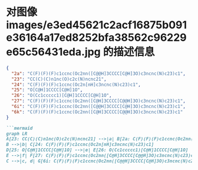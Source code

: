 # 对图像 images/e3ed45621c2acf16875b091e36164a17ed8252bfa38562c96229e65c56431eda.jpg 的描述信息

```json
{
  "2a": "C(F)(F)(F)c1ccnc(Oc2nn([C@@H]3CCCC[C@H]3O)c3ncnc(N)c23)c1",
  "23": "CC(C)(C)n1nc(O)c2c(N)ncnc21",
  "24": "C(F)(F)(F)c1ccnc(Oc2n[nH]c3ncnc(N)c23)c1",
  "25": "O[C@H]1CCCC[C@H]1O",
  "26": "O(Cc1ccccc1)[C@H]1CCCC[C@H]1O",
  "27": "C(F)(F)(F)c1ccnc(Oc2nn([C@H]3CCCC[C@@H]3O)c3ncnc(N)c23)c1",
  "6i": "C(F)(F)(F)c1ccnc(Oc2nn([C@@H]3CCCC[C@H]3O)c3ncnc(N)c23)c1",
  "6k": "C(F)(F)(F)c1ccnc(Oc2nn([C@H]3CCCC[C@@H]3O)c3ncnc(N)c23)c1"
}
```

```markdown
```mermaid
graph LR
A[23: CC(C)(C)n1nc(O)c2c(N)ncnc21] -->|a| B[2a: C(F)(F)(F)c1ccnc(Oc2nn([C@@H]3CCCC[C@H]3O)c3ncnc(N)c23)c1]
B -->|b| C[24: C(F)(F)(F)c1ccnc(Oc2n[nH]c3ncnc(N)c23)c1]
D[25: O[C@H]1CCCC[C@H]1O] -->|e| E[26: O(Cc1ccccc1)[C@H]1CCCC[C@H]1O]
E -->|f| F[27: C(F)(F)(F)c1ccnc(Oc2nn([C@H]3CCCC[C@@H]3O)c3ncnc(N)c23)c1]
C -->|c, d| G[6i: C(F)(F)(F)c1ccnc(Oc2nn([C@@H]3CCCC[C@H]3O)c3ncnc(N)c23)c1 + 6k: C(F)(F)(F)c1ccnc(Oc2nn([C@H]3CCCC[C@@H]3O)c3ncnc(N)c23)c1]
```

